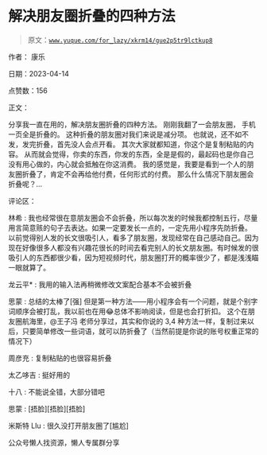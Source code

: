 # 解决朋友圈折叠的四种方法

> 原文：[`www.yuque.com/for_lazy/xkrm14/gue2p5tr9lctkup8`](https://www.yuque.com/for_lazy/xkrm14/gue2p5tr9lctkup8)



作者： 康乐



日期：2023-04-14



点赞数：156



正文：



分享我一直在用的，解决朋友圈折叠的四种方法。 刚刚我翻了一会朋友圈， 手机一页全是折叠的。 这种折叠的朋友圈对我们来说是减分项。 也就说，还不如不发，发完折叠，首先没人会点开看。 其次大家就都知道，你这个是复制粘贴的内容。 从而就会觉得，你卖的东西，你发的东西，全是是假的，最起码也是你自己没有用心做的，内心就会抵触在你这消费。 我的感觉是，我要是看到一个人的朋友圈折叠了，肯定不会再给他付费，任何形式的付费。 那么什么情况下朋友圈会折叠呢？...



评论区：



林希 : 我也经常很在意朋友圈会不会折叠，所以每次发的时候我都控制五行，尽量用言简意赅的句子去表达。如果一定要发长一点的，一定先用小程序先防折叠。 以前觉得别人发的长文很吸引人，看多了朋友圈，发现经常在自己感动自己。因为现在好像很多人都没有兴趣花很长的时间去看完别人的长文朋友圈。有时候发的很吸引人的东西都很少看，因为短视频时代，朋友圈打开的概率很少了，都是浅浅瞄一眼就算了。



龙云平* : 我用的输入法再稍微修改文案配合基本不会被折叠



思蒙 : 总结的太棒了[强] 但是第一种方法——用小程序会有一个问题，就是个别字词顺序会被打乱，我以前也在用😂总体不影响阅读，但是也会打折扣。 这个在朋友圈航海里，@王子冯 老师分享过，其实和你说的 3,4 种方法一样，复制过来以后，只要简单修改一些词语，就可以防折叠了（当然前提是你说的账号权重正常的情况下）



周彦充 : 复制粘贴的也很容易折叠



太乙哆吉 : 挺好用的



十八 : 不能说全错，大部分错吧



思蒙 : [捂脸][捂脸][捂脸]



米斯特 LIu : 很久没打开朋友圈了[尴尬]



公众号懒人找资源，懒人专属群分享

